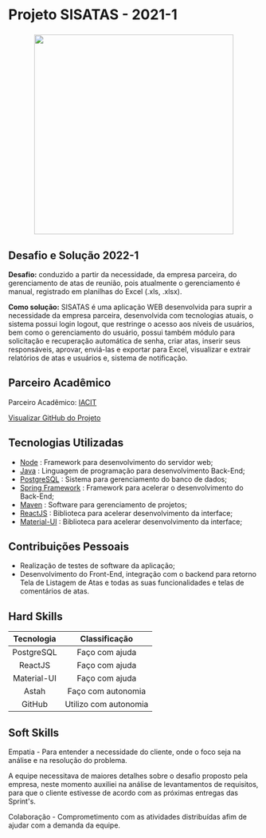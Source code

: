 # Projeto SISATAS - 2021-1	

<div align=center>
 <h3></h3>
  <img src="https://github.com/drosan19/Portfolio/assets/130381620/9c553b9e-8dcb-402f-947b-b529395d4ecb" width=400 alt="" />
 
  </div>

## Desafio e Solução 2022-1
<b>Desafio:</b> conduzido a partir da necessidade, da empresa parceira, do gerenciamento de atas de reunião, pois atualmente o gerenciamento é manual, registrado em planilhas do Excel (.xls, .xlsx).

<b>Como solução:</b> ​SISATAS é uma aplicação WEB desenvolvida para suprir a necessidade da empresa parceira, desenvolvida com tecnologias atuais, o sistema possui login logout, que restringe o acesso aos níveis de usuários, bem como o gerenciamento do usuário, possui também módulo para solicitação e recuperação automática de senha, criar atas, inserir seus responsáveis, aprovar, enviá-las e exportar para Excel, visualizar e extrair relatórios de atas e usuários e, sistema de notificação.

## Parceiro Acadêmico

Parceiro Acadêmico: [IACIT](https://www.iacit.com.br/)

[Visualizar GitHub do Projeto]()

## Tecnologias Utilizadas

- [Node](https://nodejs.org/) : Framework para desenvolvimento do servidor web;
- [Java](https://www.java.com/) : Linguagem de programação para desenvolvimento Back-End;	
- [PostgreSQL](https://www.postgresql.org/) : Sistema para gerenciamento do banco de dados;
- [Spring Framework](https://spring.io/) : Framework para acelerar o desenvolvimento do Back-End;	
- [Maven](https://maven.apache.org/) : Software para gerenciamento de projetos;
- [ReactJS](https://reactjs.org/) : Biblioteca para acelerar desenvolvimento da interface;
- [Material-UI](https://material-ui.com/) : Biblioteca para acelerar desenvolvimento da interface;	

## Contribuições Pessoais

- Realização de testes de software da aplicação;
- Desenvolvimento do Front-End, integração com o backend para retorno Tela de Listagem de Atas e todas as suas funcionalidades e telas de comentários de atas.
 
## Hard Skills

| Tecnologia  |   Classificação   |
| :---------: | :---------------: |
| PostgreSQL  |  Faço com ajuda   |
|   ReactJS   |  Faço com ajuda   |
| Material-UI |  Faço com ajuda   |
|    Astah    |  Faço com autonomia   |
|   GitHub    | Utilizo com autonomia |

## Soft Skills

Empatia - Para entender a necessidade do cliente, onde o foco seja na análise e na resolução do problema.

A equipe necessitava de maiores detalhes sobre o desafio proposto pela empresa, neste momento auxiliei na análise de levantamentos de requisitos, para que o cliente estivesse de acordo com as próximas entregas das Sprint's.

Colaboração - Comprometimento com as atividades distribuídas afim de ajudar com a demanda da equipe.


